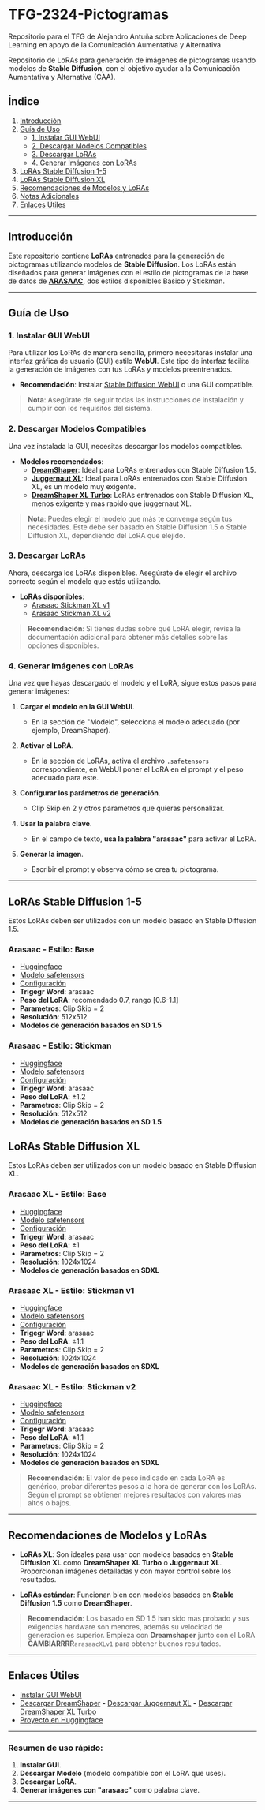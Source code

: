 # TFG-2324-Pictogramas
Repositorio para el TFG de Alejandro Antuña sobre Aplicaciones de Deep Learning en apoyo de la Comunicación Aumentativa y Alternativa

Repositorio de LoRAs para generación de imágenes de pictogramas usando modelos de **Stable Diffusion**, con el objetivo ayudar a la Comunicación Aumentativa y Alternativa (CAA).

## Índice

1. [Introducción](#introducción)
2. [Guía de Uso](#guía-de-uso)
   - [1. Instalar GUI WebUI](#1-instalar-gui-webui)
   - [2. Descargar Modelos Compatibles](#2-descargar-modelos-compatibles)
   - [3. Descargar LoRAs](#3-descargar-loras)
   - [4. Generar Imágenes con LoRAs](#4-generar-imágenes-con-loras)
3. [LoRAs Stable Diffusion 1-5](#loras-stable-diffusion-1-5)
4. [LoRAs Stable Diffusion XL](#loras-stable-diffusion-xl)
5. [Recomendaciones de Modelos y LoRAs](#recomendaciones-de-modelos-y-loras)
6. [Notas Adicionales](#notas-adicionales)
7. [Enlaces Útiles](#enlaces-útiles)

---

## Introducción

Este repositorio contiene **LoRAs** entrenados para la generación de pictogramas utilizando modelos de **Stable Diffusion**. Los LoRAs están diseñados para generar imágenes con el estilo de pictogramas de la base de datos de **[ARASAAC](https://arasaac.org/)**, dos estilos disponibles Basico y Stickman.

---

## Guía de Uso

### 1. Instalar GUI WebUI
Para utilizar los LoRAs de manera sencilla, primero necesitarás instalar una interfaz gráfica de usuario (GUI) estilo **WebUI**. Este tipo de interfaz facilita la generación de imágenes con tus LoRAs y modelos preentrenados.

- **Recomendación**: Instalar [Stable Diffusion WebUI](https://github.com/lllyasviel/stable-diffusion-webui-forge?tab=readme-ov-file) o una GUI compatible.
  
> **Nota**: Asegúrate de seguir todas las instrucciones de instalación y cumplir con los requisitos del sistema.

### 2. Descargar Modelos Compatibles

Una vez instalada la GUI, necesitas descargar los modelos compatibles.

- **Modelos recomendados**:
   - **[DreamShaper](https://civitai.com/models/4384?modelVersionId=128713)**: Ideal para LoRAs entrenados con Stable Diffusion 1.5.
   - **[Juggernaut XL](https://civitai.com/models/133005/juggernaut-xl)**: Ideal para LoRAs entrenados con Stable Diffusion XL, es un modelo muy exigente.
   - **[DreamShaper XL Turbo](https://civitai.com/models/112902?modelVersionId=351306)**: LoRAs entrenados con Stable Diffusion XL, menos exigente y mas rapido que juggernaut XL.
     
 > **Nota**: Puedes elegir el modelo que más te convenga según tus necesidades. Este debe ser basado en Stable Diffusion 1.5 o Stable Diffusion XL, dependiendo del LoRA que elejido.

### 3. Descargar LoRAs

Ahora, descarga los LoRAs disponibles. Asegúrate de elegir el archivo correcto según el modelo que estás utilizando.

- **LoRAs disponibles**:
  - [Arasaac Stickman XL v1](https://huggingface.co/antuna01/Pictogram-LoRAs/resolve/main/LoRAs/XL/arasaacXLv1/arasaacXLv1.safetensors)
  - [Arasaac Stickman XL v2](https://huggingface.co/antuna01/Pictogram-LoRAs/resolve/main/LoRAs/XL/arasaacStickmanXLv2/arasaacStickmanXLv2.safetensors)

> **Recomendación**: Si tienes dudas sobre qué LoRA elegir, revisa la documentación adicional para obtener más detalles sobre las opciones disponibles.

### 4. Generar Imágenes con LoRAs

Una vez que hayas descargado el modelo y el LoRA, sigue estos pasos para generar imágenes:

1. **Cargar el modelo en la GUI WebUI**.
   - En la sección de "Modelo", selecciona el modelo adecuado (por ejemplo, DreamShaper).

2. **Activar el LoRA**.
   - En la sección de LoRAs, activa el archivo `.safetensors` correspondiente, en WebUI poner el LoRA en el prompt y el peso adecuado para este.

3. **Configurar los parámetros de generación**.
   - Clip Skip en 2 y otros parametros que quieras personalizar.

4. **Usar la palabra clave**.
   - En el campo de texto, **usa la palabra "arasaac"** para activar el LoRA.

5. **Generar la imagen**.
   - Escribir el prompt y observa cómo se crea tu pictograma.

---
## LoRAs Stable Diffusion 1-5
Estos LoRAs deben ser utilizados con un modelo basado en Stable Diffusion 1.5.

### Arasaac - Estilo: Base
- [Huggingface](https://huggingface.co/antuna01/Pictogram-LoRAs/tree/main/LoRAs/StableDiffusion1.5/loraBaseStyle)
- [Modelo safetensors](https://huggingface.co/antuna01/Pictogram-LoRAs/resolve/main/LoRAs/StableDiffusion1.5/loraBaseStyle/arasaacStyle.safetensors)
- [Configuración](https://huggingface.co/antuna01/Pictogram-LoRAs/resolve/main/LoRAs/StableDiffusion1.5/loraBaseStyle/configuration.json)
- **Trigegr Word**: arasaac
- **Peso del LoRA**: recomendado 0.7, rango [0.6-1.1]
- **Parametros**: Clip Skip = 2
- **Resolución**: 512x512
- **Modelos de generación basados en SD 1.5**

### Arasaac - Estilo: Stickman
- [Huggingface](https://huggingface.co/antuna01/Pictogram-LoRAs/tree/main/LoRAs/StableDiffusion1.5/loraStickman)
- [Modelo safetensors](https://huggingface.co/antuna01/Pictogram-LoRAs/resolve/main/LoRAs/StableDiffusion1.5/loraStickman/arasaacStickman.safetensors)
- [Configuración](https://huggingface.co/antuna01/Pictogram-LoRAs/resolve/main/LoRAs/StableDiffusion1.5/loraStickman/configuration.json)
- **Trigegr Word**: arasaac
- **Peso del LoRA**: $\pm 1.2$ 
- **Parametros**: Clip Skip = 2
- **Resolución**: 512x512
- **Modelos de generación basados en SD 1.5**

## LoRAs Stable Diffusion XL

Estos LoRAs deben ser utilizados con un modelo basado en Stable Diffusion XL.

### Arasaac XL - Estilo: Base
- [Huggingface](https://huggingface.co/antuna01/Pictogram-LoRAs/tree/main/LoRAs/XL/arasaacXLv1)
- [Modelo safetensors](https://huggingface.co/antuna01/Pictogram-LoRAs/resolve/main/LoRAs/XL/arasaacXLv1/arasaacXLv1.safetensors)
- [Configuración](https://huggingface.co/antuna01/Pictogram-LoRAs/resolve/main/LoRAs/XL/arasaacXLv1/configuration.json)
- **Trigegr Word**: arasaac
- **Peso del LoRA**: $\pm 1$
- **Parametros**: Clip Skip = 2
- **Resolución**: 1024x1024
- **Modelos de generación basados en SDXL**

### Arasaac XL - Estilo: Stickman v1
- [Huggingface](https://huggingface.co/antuna01/Pictogram-LoRAs/tree/main/LoRAs/XL/arasaacStickmanXLv1)
- [Modelo safetensors](https://huggingface.co/antuna01/Pictogram-LoRAs/resolve/main/LoRAs/XL/arasaacStickmanXLv1/arasaacStickmanXLv1.safetensors)
- [Configuración](https://huggingface.co/antuna01/Pictogram-LoRAs/resolve/main/LoRAs/XL/arasaacStickmanXLv1/configuration.json)
- **Trigegr Word**: arasaac
- **Peso del LoRA**: $\pm 1.1$
- **Parametros**: Clip Skip = 2
- **Resolución**: 1024x1024
- **Modelos de generación basados en SDXL**

### Arasaac XL - Estilo: Stickman v2
- [Huggingface](https://huggingface.co/antuna01/Pictogram-LoRAs/tree/main/LoRAs/XL/arasaacStickmanXLv2)
- [Modelo safetensors](https://huggingface.co/antuna01/Pictogram-LoRAs/resolve/main/LoRAs/XL/arasaacStickmanXLv2/arasaacStickmanXLv2.safetensors)
- [Configuración](https://huggingface.co/antuna01/Pictogram-LoRAs/resolve/main/LoRAs/XL/arasaacStickmanXLv2/configuration.json)
- **Trigegr Word**: arasaac
- **Peso del LoRA**: $\pm 1.1$
- **Parametros**: Clip Skip = 2
- **Resolución**: 1024x1024
- **Modelos de generación basados en SDXL**

> **Recomendación**: El valor de peso indicado en cada LoRA es genérico, probar diferentes pesos a la hora de generar con los LoRAs. Según el prompt se obtienen mejores resultados con valores mas altos o bajos. 
---

## Recomendaciones de Modelos y LoRAs

- **LoRAs XL**: Son ideales para usar con modelos basados en **Stable Diffusion XL** como **DreamShaper XL Turbo** o **Juggernaut XL**. Proporcionan imágenes detalladas y con mayor control sobre los resultados.
  
- **LoRAs estándar**: Funcionan bien con modelos basados en **Stable Diffusion 1.5** como **DreamShaper**.

> **Recomendación**: Los basado en SD 1.5 han sido mas probado y sus exigencias hardware son menores, además su velocidad de generacion es superior. Empieza con **Dreamshaper** junto con el LoRA **CAMBIARRRR**`arasaacXLv1` para obtener buenos resultados.

---

## Enlaces Útiles

- [Instalar GUI WebUI](https://github.com/lllyasviel/stable-diffusion-webui-forge?tab=readme-ov-file)
- [Descargar DreamShaper](https://civitai.com/models/4384?modelVersionId=128713) **-** [Descargar Juggernaut XL](https://civitai.com/models/133005/juggernaut-xl) **-** [Descargar DreamShaper XL Turbo](https://civitai.com/models/112902?modelVersionId=351306)
- [Proyecto en Huggingface](https://huggingface.co/antuna01/Pictogram-LoRAs/tree/main)

---

### **Resumen de uso rápido**:
1. **Instalar GUI**.
2. **Descargar Modelo** (modelo compatible con el LoRA que uses).
3. **Descargar LoRA**.
4. **Generar imágenes con "arasaac"** como palabra clave.

---

